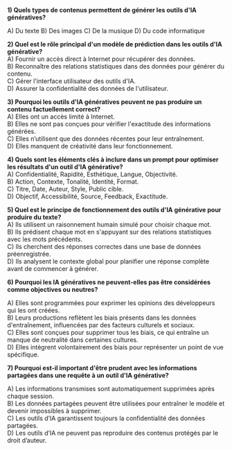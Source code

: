 

**1) Quels types de contenus permettent de générer les outils d'IA génératives?**

A) Du texte
B) Des images
C) De la musique
D) Du code informatique

**2) Quel est le rôle principal d'un modèle de prédiction dans les outils d'IA générative?**  
A) Fournir un accès direct à Internet pour récupérer des données.  
B) Reconnaître des relations statistiques dans des données pour générer du contenu.  
C) Gérer l'interface utilisateur des outils d'IA.  
D) Assurer la confidentialité des données de l'utilisateur.

**3) Pourquoi les outils d'IA génératives peuvent ne pas produire un contenu factuellement correct?**  
A) Elles ont un accès limité à Internet.  
B) Elles ne sont pas conçues pour vérifier l'exactitude des informations générées.  
C) Elles n’utilisent que des données récentes pour leur entraînement.  
D) Elles manquent de créativité dans leur fonctionnement.

**4) Quels sont les éléments clés à inclure dans un prompt pour optimiser les résultats d'un outil d'IA générative?**  
A) Confidentialité, Rapidité, Esthétique, Langue, Objectivité.  
B) Action, Contexte, Tonalité, Identité, Format.  
C) Titre, Date, Auteur, Style, Public cible.  
D) Objectif, Accessibilité, Source, Feedback, Exactitude.


**5) Quel est le principe de fonctionnement des outils d'IA générative pour produire du texte?**  
A) Ils utilisent un raisonnement humain simulé pour choisir chaque mot.  
B) Ils prédisent chaque mot en s'appuyant sur des relations statistiques avec les mots précédents.  
C) Ils cherchent des réponses correctes dans une base de données préenregistrée.  
D) Ils analysent le contexte global pour planifier une réponse complète avant de commencer à générer.

**6) Pourquoi les IA génératives ne peuvent-elles pas être considérées comme objectives ou neutres?**

A) Elles sont programmées pour exprimer les opinions des développeurs qui les ont créées.  
B) Leurs productions reflètent les biais présents dans les données d'entraînement, influencées par des facteurs culturels et sociaux.  
C) Elles sont conçues pour supprimer tous les biais, ce qui entraîne un manque de neutralité dans certaines cultures.  
D) Elles intègrent volontairement des biais pour représenter un point de vue spécifique.

**7) Pourquoi est-il important d'être prudent avec les informations partagées dans une requête à un outil d'IA générative?**

A) Les informations transmises sont automatiquement supprimées après chaque session.  
B) Les données partagées peuvent être utilisées pour entraîner le modèle et devenir impossibles à supprimer.  
C) Les outils d’IA garantissent toujours la confidentialité des données partagées.  
D) Les outils d’IA ne peuvent pas reproduire des contenus protégés par le droit d’auteur.



